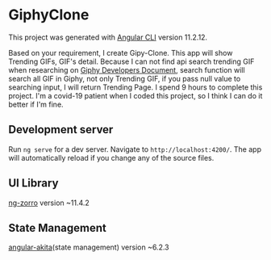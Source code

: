# GiphyClone

This project was generated with [Angular CLI](https://github.com/angular/angular-cli) version 11.2.12.

Based on your requirement, I create Gipy-Clone. This app will show Trending GIFs, GIF's detail. Because I can not find api search trending GIF when researching on [Giphy Developers Document](https://developers.giphy.com/), search function will search all GIF in Giphy, not only Trending GIF, if you pass null value to searching input, I will return Trending Page.
I spend 9 hours to complete this project. I'm a covid-19 patient when I coded this project, so I think I can do it better if I'm fine.

## Development server

Run `ng serve` for a dev server. Navigate to `http://localhost:4200/`. The app will automatically reload if you change any of the source files.

## UI Library

[ng-zorro](https://ng.ant.design/) version ~11.4.2

## State Management

[angular-akita](https://datorama.github.io/akita/docs/installation)(state management) version ~6.2.3
